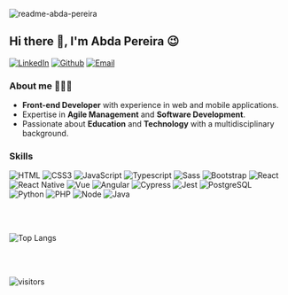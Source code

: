 ![readme-abda-pereira](https://github.com/user-attachments/assets/9a043816-3a88-4d2a-aaff-aa8ef1902fef)

## Hi there 👋, I'm Abda Pereira 😉

[![LinkedIn](https://img.shields.io/badge/LinkedIn-000?style=for-the-badge&logo=linkedin&logoColor=7f77f1)](https://www.linkedin.com/in/abda-pereira-0a4a2388/)
[![Github](https://img.shields.io/badge/Github-000?style=for-the-badge&logo=github&logoColor=7f77f1)](https://github.com/abda-pereira)
[![Email](https://img.shields.io/badge/Email-000?style=for-the-badge&logo=gmail&logoColor=7f77f1)](mailto:abdaqop@gmail.com)

### About me 👩🏽‍💻

- **Front-end Developer** with experience in web and mobile applications.
- Expertise in **Agile Management** and **Software Development**.
- Passionate about **Education** and **Technology** with a multidisciplinary background.

### Skills
![HTML](https://img.shields.io/badge/HTML-000?style=for-the-badge&logo=html5&logoColor=30A3DC)
![CSS3](https://img.shields.io/badge/CSS3-000?style=for-the-badge&logo=css3&logoColor=E94D5F)
![JavaScript](https://img.shields.io/badge/JavaScript-000?style=for-the-badge&logo=javascript&logoColor=F0DB4F)
![Typescript](https://img.shields.io/badge/Typescript-000?style=for-the-badge&logo=typescript)
![Sass](https://img.shields.io/badge/SASS-000?style=for-the-badge&logo=sass&logoColor=CD6799)
![Bootstrap](https://img.shields.io/badge/bootstrap-000?style=for-the-badge&logo=bootstrap&logoColor=553C7B)
![React](https://img.shields.io/badge/react-000?style=for-the-badge&logo=react)
![React Native](https://img.shields.io/badge/reactNative-000?style=for-the-badge&logo=react)
![Vue](https://img.shields.io/badge/vue-000?style=for-the-badge&logo=vue.js)
![Angular](https://img.shields.io/badge/Angular-000?style=for-the-badge&logo=angular&logoColor=C3002F)
![Cypress](https://img.shields.io/badge/Cypress-000?style=for-the-badge&logo=cypress)
![Jest](https://img.shields.io/badge/Jest-000?style=for-the-badge&logo=jest)
![PostgreSQL](https://img.shields.io/badge/PostgreSQL-000?style=for-the-badge&logo=postgresql)
![Python](https://img.shields.io/badge/python-000?style=for-the-badge&logo=python)
![PHP](https://img.shields.io/badge/php-000?style=for-the-badge&logo=php)
![Node](https://img.shields.io/badge/node-000?style=for-the-badge&logo=node.js)
![Java](https://img.shields.io/badge/java-000?style=for-the-badge&logo=java)

<br> 
<br> 

![Top Langs](https://github-readme-stats-git-masterrstaa-rickstaa.vercel.app/api/top-langs/?username=abda-pereira&layout=compact&bg_color=000&border_color=7f77f1&title_color=7f77f1&text_color=FFF)

<br>
<br>

![visitors](https://visitor-badge.laobi.icu/badge?page_id=abda-pereira.abda-pereira)
